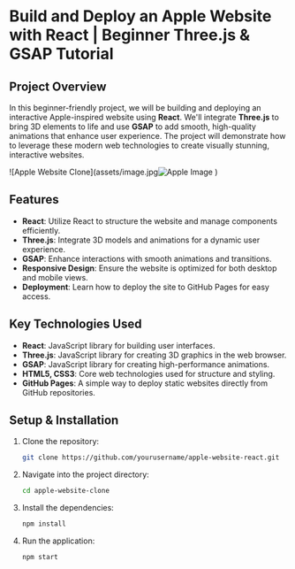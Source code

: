 # Build and Deploy an Apple Website with React | Beginner Three.js & GSAP Tutorial

## Project Overview

In this beginner-friendly project, we will be building and deploying an interactive Apple-inspired website using **React**. We'll integrate **Three.js** to bring 3D elements to life and use **GSAP** to add smooth, high-quality animations that enhance user experience. The project will demonstrate how to leverage these modern web technologies to create visually stunning, interactive websites.

![Apple Website Clone](assets/image.jpg![Apple Image](https://github.com/user-attachments/assets/cce3cc30-4fa2-4ee6-91c8-c151bce5470a)
)

## Features

- **React**: Utilize React to structure the website and manage components efficiently.
- **Three.js**: Integrate 3D models and animations for a dynamic user experience.
- **GSAP**: Enhance interactions with smooth animations and transitions.
- **Responsive Design**: Ensure the website is optimized for both desktop and mobile views.
- **Deployment**: Learn how to deploy the site to GitHub Pages for easy access.

## Key Technologies Used

- **React**: JavaScript library for building user interfaces.
- **Three.js**: JavaScript library for creating 3D graphics in the web browser.
- **GSAP**: JavaScript library for creating high-performance animations.
- **HTML5, CSS3**: Core web technologies used for structure and styling.
- **GitHub Pages**: A simple way to deploy static websites directly from GitHub repositories.

## Setup & Installation

1. Clone the repository:
   ```bash
   git clone https://github.com/yourusername/apple-website-react.git
2. Navigate into the project directory:
   ```bash
   cd apple-website-clone
3. Install the dependencies:
   ```bash
   npm install
4. Run the application:
   ```bash
   npm start
